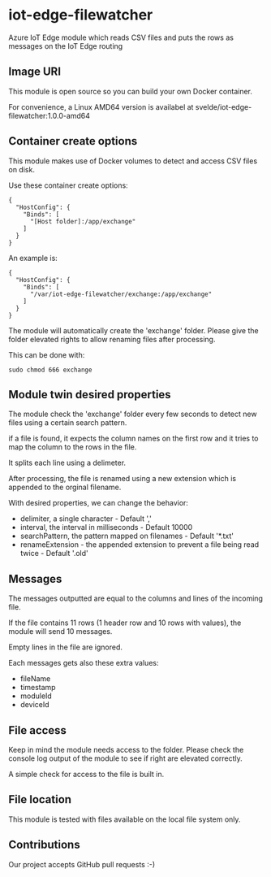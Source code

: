 # iot-edge-filewatcher

Azure IoT Edge module which reads CSV files and puts the rows as messages on the IoT Edge routing 

## Image URI

This module is open source so you can build your own Docker container.

For convenience, a Linux AMD64 version is availabel at svelde/iot-edge-filewatcher:1.0.0-amd64 

## Container create options

This module makes use of Docker volumes to detect and access CSV files on disk.

Use these container create options:

```
{
  "HostConfig": {
    "Binds": [
      "[Host folder]:/app/exchange"
    ]
  }
}
```

An example is:

```
{
  "HostConfig": {
    "Binds": [
      "/var/iot-edge-filewatcher/exchange:/app/exchange"
    ]
  }
}
``` 

The module will automatically create the 'exchange' folder. Please give the folder elevated rights to allow renaming files after processing. 

This can be done with:

```
sudo chmod 666 exchange
```

## Module twin desired properties

The module check the 'exchange' folder every few seconds to detect new files using a certain search pattern.

if a file is found, it expects the column names on the first row and it tries to map the column to the rows in the file.

It splits each line using a delimeter.

After processing, the file is renamed using a new extension which is appended to the orginal filename.

With desired properties, we can change the behavior:

* delimiter, a single character - Default ','
* interval, the interval in milliseconds - Default 10000
* searchPattern, the pattern mapped on filenames  - Default '*.txt'
* renameExtension - the appended extension to prevent a file being read twice - Default '.old'

## Messages

The messages outputted are equal to the columns and lines of the incoming file.

If the file contains 11 rows (1 header row and 10 rows with values), the module will send 10 messages.

Empty lines in the file are ignored.

Each messages gets also these extra values:

* fileName
* timestamp
* moduleId
* deviceId

## File access

Keep in mind the module needs access to the folder. Please check the console log output of the module to see if right are elevated correctly. 

A simple check for access to the file is built in.

## File location

This module is tested with files available on the local file system only.

## Contributions

Our project accepts GitHub pull requests :-) 



